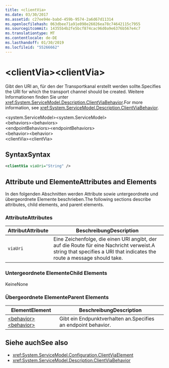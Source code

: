 ```yaml
---
title: <clientVia>
ms.date: 03/30/2017
ms.assetid: c27ee94e-babd-459b-9574-2a6d67d11314
ms.openlocfilehash: 063dbee71a91e098e26026ea78c74642115c7955
ms.sourcegitcommit: 14355b4b2fe5bcf874cac96d0a9e6376b567e4c7
ms.translationtype: MT
ms.contentlocale: de-DE
ms.lasthandoff: 01/30/2019
ms.locfileid: "55266662"
---
```

# <a name="clientvia"></a><span data-ttu-id="f6be8-101">\<clientVia></span><span class="sxs-lookup"><span data-stu-id="f6be8-101">\<clientVia></span></span>
<span data-ttu-id="f6be8-102">Gibt den URI an, für den der Transportkanal erstellt werden sollte.</span><span class="sxs-lookup"><span data-stu-id="f6be8-102">Specifies the URI for which the transport channel should be created.</span></span> <span data-ttu-id="f6be8-103">Weitere Informationen finden Sie unter <xref:System.ServiceModel.Description.ClientViaBehavior>.</span><span class="sxs-lookup"><span data-stu-id="f6be8-103">For more information, see <xref:System.ServiceModel.Description.ClientViaBehavior>.</span></span>  
  
 <span data-ttu-id="f6be8-104">\<system.ServiceModel></span><span class="sxs-lookup"><span data-stu-id="f6be8-104">\<system.ServiceModel></span></span>  
<span data-ttu-id="f6be8-105">\<behaviors></span><span class="sxs-lookup"><span data-stu-id="f6be8-105">\<behaviors></span></span>  
<span data-ttu-id="f6be8-106">\<endpointBehaviors></span><span class="sxs-lookup"><span data-stu-id="f6be8-106">\<endpointBehaviors></span></span>  
<span data-ttu-id="f6be8-107">\<behavior></span><span class="sxs-lookup"><span data-stu-id="f6be8-107">\<behavior></span></span>  
<span data-ttu-id="f6be8-108">\<clientVia></span><span class="sxs-lookup"><span data-stu-id="f6be8-108">\<clientVia></span></span>  
  
## <a name="syntax"></a><span data-ttu-id="f6be8-109">Syntax</span><span class="sxs-lookup"><span data-stu-id="f6be8-109">Syntax</span></span>  
  
```xml  
<clientVia viaUri="String" />
```  
  
## <a name="attributes-and-elements"></a><span data-ttu-id="f6be8-110">Attribute und Elemente</span><span class="sxs-lookup"><span data-stu-id="f6be8-110">Attributes and Elements</span></span>  
 <span data-ttu-id="f6be8-111">In den folgenden Abschnitten werden Attribute sowie untergeordnete und übergeordnete Elemente beschrieben.</span><span class="sxs-lookup"><span data-stu-id="f6be8-111">The following sections describe attributes, child elements, and parent elements.</span></span>  
  
### <a name="attributes"></a><span data-ttu-id="f6be8-112">Attribute</span><span class="sxs-lookup"><span data-stu-id="f6be8-112">Attributes</span></span>  
  
|<span data-ttu-id="f6be8-113">Attribut</span><span class="sxs-lookup"><span data-stu-id="f6be8-113">Attribute</span></span>|<span data-ttu-id="f6be8-114">Beschreibung</span><span class="sxs-lookup"><span data-stu-id="f6be8-114">Description</span></span>|  
|---------------|-----------------|  
|`viaUri`|<span data-ttu-id="f6be8-115">Eine Zeichenfolge, die einen URI angibt, der auf die Route für eine Nachricht verweist.</span><span class="sxs-lookup"><span data-stu-id="f6be8-115">A string that specifies a URI that indicates the route a message should take.</span></span>|  
  
### <a name="child-elements"></a><span data-ttu-id="f6be8-116">Untergeordnete Elemente</span><span class="sxs-lookup"><span data-stu-id="f6be8-116">Child Elements</span></span>  
 <span data-ttu-id="f6be8-117">Keine</span><span class="sxs-lookup"><span data-stu-id="f6be8-117">None</span></span>  
  
### <a name="parent-elements"></a><span data-ttu-id="f6be8-118">Übergeordnete Elemente</span><span class="sxs-lookup"><span data-stu-id="f6be8-118">Parent Elements</span></span>  
  
|<span data-ttu-id="f6be8-119">Element</span><span class="sxs-lookup"><span data-stu-id="f6be8-119">Element</span></span>|<span data-ttu-id="f6be8-120">Beschreibung</span><span class="sxs-lookup"><span data-stu-id="f6be8-120">Description</span></span>|  
|-------------|-----------------|  
|[<span data-ttu-id="f6be8-121">\<behavior></span><span class="sxs-lookup"><span data-stu-id="f6be8-121">\<behavior></span></span>](../../../../../docs/framework/configure-apps/file-schema/wcf/behavior-of-endpointbehaviors.md)|<span data-ttu-id="f6be8-122">Gibt ein Endpunktverhalten an.</span><span class="sxs-lookup"><span data-stu-id="f6be8-122">Specifies an endpoint behavior.</span></span>|  
  
## <a name="see-also"></a><span data-ttu-id="f6be8-123">Siehe auch</span><span class="sxs-lookup"><span data-stu-id="f6be8-123">See also</span></span>
- <xref:System.ServiceModel.Configuration.ClientViaElement>
- <xref:System.ServiceModel.Description.ClientViaBehavior>
